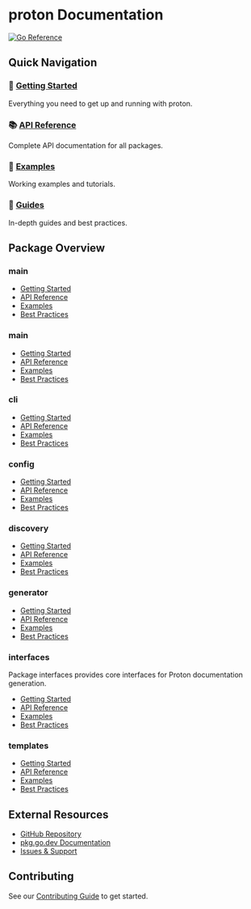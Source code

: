# proton Documentation

[![Go Reference](https://pkg.go.dev/badge/github.com/kolosys/proton.svg)](https://pkg.go.dev/github.com/kolosys/proton)

## Quick Navigation

### 🚀 [Getting Started](getting-started/README.md)

Everything you need to get up and running with proton.

### 📚 [API Reference](api-reference/README.md)

Complete API documentation for all packages.

### 📖 [Examples](examples/README.md)

Working examples and tutorials.

### 📘 [Guides](guides/README.md)

In-depth guides and best practices.

## Package Overview

### main



- [Getting Started](getting-started/main.md)
- [API Reference](api-reference/main.md)
- [Examples](examples/README.md)
- [Best Practices](guides/main/best-practices.md)

### main



- [Getting Started](getting-started/main.md)
- [API Reference](api-reference/main.md)
- [Examples](examples/README.md)
- [Best Practices](guides/main/best-practices.md)

### cli



- [Getting Started](getting-started/cli.md)
- [API Reference](api-reference/cli.md)
- [Examples](examples/README.md)
- [Best Practices](guides/cli/best-practices.md)

### config



- [Getting Started](getting-started/config.md)
- [API Reference](api-reference/config.md)
- [Examples](examples/README.md)
- [Best Practices](guides/config/best-practices.md)

### discovery



- [Getting Started](getting-started/discovery.md)
- [API Reference](api-reference/discovery.md)
- [Examples](examples/README.md)
- [Best Practices](guides/discovery/best-practices.md)

### generator



- [Getting Started](getting-started/generator.md)
- [API Reference](api-reference/generator.md)
- [Examples](examples/README.md)
- [Best Practices](guides/generator/best-practices.md)

### interfaces

Package interfaces provides core interfaces for Proton documentation generation.


- [Getting Started](getting-started/interfaces.md)
- [API Reference](api-reference/interfaces.md)
- [Examples](examples/README.md)
- [Best Practices](guides/interfaces/best-practices.md)

### templates



- [Getting Started](getting-started/templates.md)
- [API Reference](api-reference/templates.md)
- [Examples](examples/README.md)
- [Best Practices](guides/templates/best-practices.md)

## External Resources

- [GitHub Repository](https://github.com/kolosys/proton)
- [pkg.go.dev Documentation](https://pkg.go.dev/github.com/kolosys/proton)
- [Issues & Support](https://github.com/kolosys/proton/issues)

## Contributing

See our [Contributing Guide](guides/contributing.md) to get started.

